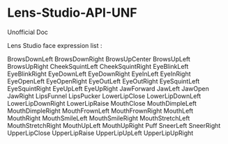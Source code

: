 # Lens-Studio-API-UNF
Unofficial Doc

Lens Studio face expression list :


BrowsDownLeft
BrowsDownRight
BrowsUpCenter
BrowsUpLeft
BrowsUpRight
CheekSquintLeft
CheekSquintRight
EyeBlinkLeft
EyeBlinkRight
EyeDownLeft
EyeDownRight
EyeInLeft
EyeInRight
EyeOpenLeft
EyeOpenRight
EyeOutLeft
EyeOutRight
EyeSquintLeft
EyeSquintRight
EyeUpLeft
EyeUpRight
JawForward
JawLeft
JawOpen
JawRight
LipsFunnel
LipsPucker
LowerLipClose
LowerLipDownLeft
LowerLipDownRight
LowerLipRaise
MouthClose
MouthDimpleLeft
MouthDimpleRight
MouthFrownLeft
MouthFrownRight
MouthLeft
MouthRight
MouthSmileLeft
MouthSmileRight
MouthStretchLeft
MouthStretchRight
MouthUpLeft
MouthUpRight
Puff
SneerLeft
SneerRight
UpperLipClose
UpperLipRaise
UpperLipUpLeft
UpperLipUpRight
